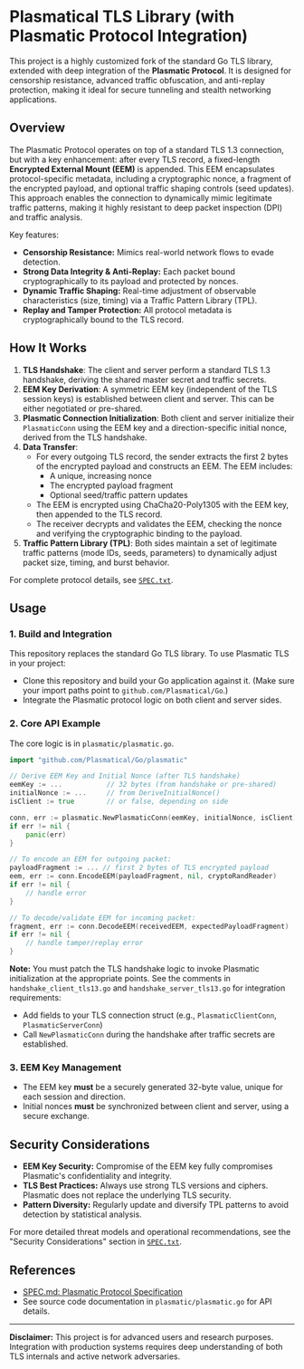 # Plasmatical TLS Library (with Plasmatic Protocol Integration)

This project is a highly customized fork of the standard Go TLS library, extended with deep integration of the **Plasmatic Protocol**. It is designed for censorship resistance, advanced traffic obfuscation, and anti-replay protection, making it ideal for secure tunneling and stealth networking applications.

## Overview

The Plasmatic Protocol operates on top of a standard TLS 1.3 connection, but with a key enhancement: after every TLS record, a fixed-length **Encrypted External Mount (EEM)** is appended. This EEM encapsulates protocol-specific metadata, including a cryptographic nonce, a fragment of the encrypted payload, and optional traffic shaping controls (seed updates). This approach enables the connection to dynamically mimic legitimate traffic patterns, making it highly resistant to deep packet inspection (DPI) and traffic analysis.

Key features:

- **Censorship Resistance:** Mimics real-world network flows to evade detection.
- **Strong Data Integrity & Anti-Replay:** Each packet bound cryptographically to its payload and protected by nonces.
- **Dynamic Traffic Shaping:** Real-time adjustment of observable characteristics (size, timing) via a Traffic Pattern Library (TPL).
- **Replay and Tamper Protection:** All protocol metadata is cryptographically bound to the TLS record.

## How It Works

1. **TLS Handshake**: The client and server perform a standard TLS 1.3 handshake, deriving the shared master secret and traffic secrets.
2. **EEM Key Derivation**: A symmetric EEM key (independent of the TLS session keys) is established between client and server. This can be either negotiated or pre-shared.
3. **Plasmatic Connection Initialization**: Both client and server initialize their `PlasmaticConn` using the EEM key and a direction-specific initial nonce, derived from the TLS handshake.
4. **Data Transfer**:
    - For every outgoing TLS record, the sender extracts the first 2 bytes of the encrypted payload and constructs an EEM. The EEM includes:
        - A unique, increasing nonce
        - The encrypted payload fragment
        - Optional seed/traffic pattern updates
    - The EEM is encrypted using ChaCha20-Poly1305 with the EEM key, then appended to the TLS record.
    - The receiver decrypts and validates the EEM, checking the nonce and verifying the cryptographic binding to the payload.
5. **Traffic Pattern Library (TPL)**: Both sides maintain a set of legitimate traffic patterns (mode IDs, seeds, parameters) to dynamically adjust packet size, timing, and burst behavior.

For complete protocol details, see [`SPEC.txt`](./SPEC.txt).

## Usage

### 1. Build and Integration

This repository replaces the standard Go TLS library. To use Plasmatic TLS in your project:

- Clone this repository and build your Go application against it. (Make sure your import paths point to `github.com/Plasmatical/Go`.)
- Integrate the Plasmatic protocol logic on both client and server sides.

### 2. Core API Example

The core logic is in `plasmatic/plasmatic.go`.

```go
import "github.com/Plasmatical/Go/plasmatic"

// Derive EEM Key and Initial Nonce (after TLS handshake)
eemKey := ...           // 32 bytes (from handshake or pre-shared)
initialNonce := ...     // from DeriveInitialNonce()
isClient := true        // or false, depending on side

conn, err := plasmatic.NewPlasmaticConn(eemKey, initialNonce, isClient)
if err != nil {
    panic(err)
}

// To encode an EEM for outgoing packet:
payloadFragment := ... // first 2 bytes of TLS encrypted payload
eem, err := conn.EncodeEEM(payloadFragment, nil, cryptoRandReader)
if err != nil {
    // handle error
}

// To decode/validate EEM for incoming packet:
fragment, err := conn.DecodeEEM(receivedEEM, expectedPayloadFragment)
if err != nil {
    // handle tamper/replay error
}
```

**Note:** You must patch the TLS handshake logic to invoke Plasmatic initialization at the appropriate points. See the comments in `handshake_client_tls13.go` and `handshake_server_tls13.go` for integration requirements:
- Add fields to your TLS connection struct (e.g., `PlasmaticClientConn`, `PlasmaticServerConn`)
- Call `NewPlasmaticConn` during the handshake after traffic secrets are established.

### 3. EEM Key Management

- The EEM key **must** be a securely generated 32-byte value, unique for each session and direction.
- Initial nonces **must** be synchronized between client and server, using a secure exchange.

## Security Considerations

- **EEM Key Security:** Compromise of the EEM key fully compromises Plasmatic's confidentiality and integrity.
- **TLS Best Practices:** Always use strong TLS versions and ciphers. Plasmatic does not replace the underlying TLS security.
- **Pattern Diversity:** Regularly update and diversify TPL patterns to avoid detection by statistical analysis.

For more detailed threat models and operational recommendations, see the "Security Considerations" section in [`SPEC.txt`](./SPEC.txt).

## References

- [SPEC.md: Plasmatic Protocol Specification](./SPEC.md)
- See source code documentation in `plasmatic/plasmatic.go` for API details.

---

**Disclaimer:** This project is for advanced users and research purposes. Integration with production systems requires deep understanding of both TLS internals and active network adversaries.
